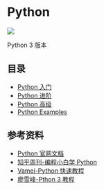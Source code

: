 # Python

![](https://github.com/steveLauwh/Python/raw/master/image/python.PNG)

Python 3 版本

## 目录

* [Python 入门](https://github.com/steveLauwh/Python/blob/master/Python%20%E5%85%A5%E9%97%A8.md) 
* [Python 进阶](https://github.com/steveLauwh/Python/blob/master/Python%20%E8%BF%9B%E9%98%B6.md)
* [Python 高级](https://github.com/steveLauwh/Python/blob/master/Python%20%E9%AB%98%E7%BA%A7.md)
* [Python Examples](https://github.com/steveLauwh/Python/tree/master/pythonExercise)

## 参考资料

* [Python 官网文档](https://docs.python.org/3/)
* [知乎周刊-编程小白学 Python](https://www.zhihu.com/pub/reader/19550511/chapter/911344090845691904)
* [Vamei-Python 快速教程](http://www.cnblogs.com/vamei/archive/2012/09/13/2682778.html)
* [廖雪峰-Pthon 3 教程](https://www.liaoxuefeng.com/wiki/0014316089557264a6b348958f449949df42a6d3a2e542c000)
